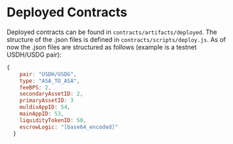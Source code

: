 # Deployed Contracts
Deployed contracts can be found in `contracts/artifacts/deployed`.
The structure of the .json files is defined in `contracts/scripts/deploy.js`.
As of now the .json files are structured as follows (example is a testnet USDH/USDG pair):
```javascript
{
    pair: "USDH/USDG",
    type: "ASA_TO_ASA",
    feeBPS: 2,
    secondaryAssetID: 2,
    primaryAssetID: 3
    muldivAppID: 54,
    mainAppID: 53,
    liquidityTokenID: 50,
    escrowLogic: "[base64_encoded]"
  }
```
